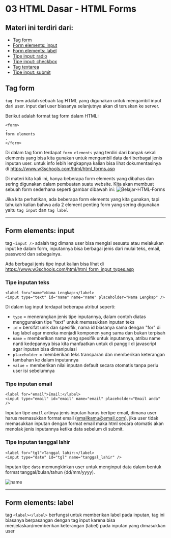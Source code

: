 # 03 HTML Dasar - HTML Forms

## Materi ini terdiri dari:
* [Tag form](https://github.com/Juwono136/SCB_Coding/tree/master/03%20HTML%20Dasar%20-%20HTML%20Forms#tag-form)
* [Form elements: input](https://github.com/Juwono136/SCB_Coding/tree/master/03%20HTML%20Dasar%20-%20HTML%20Forms#form-elements-input)
* [Form elements: label](https://github.com/Juwono136/SCB_Coding/tree/master/03%20HTML%20Dasar%20-%20HTML%20Forms#form-elements-label)
* [Tipe input: radio](https://github.com/Juwono136/SCB_Coding/tree/master/03%20HTML%20Dasar%20-%20HTML%20Forms#tipe-input-radio)
* [Tipe input: checkbox](https://github.com/Juwono136/SCB_Coding/tree/master/03%20HTML%20Dasar%20-%20HTML%20Forms#tipe-input-checkbox)
* [Tag textarea](https://github.com/Juwono136/SCB_Coding/tree/master/03%20HTML%20Dasar%20-%20HTML%20Forms#tag-textarea)
* [Tipe input: submit](https://github.com/Juwono136/SCB_Coding/tree/master/03%20HTML%20Dasar%20-%20HTML%20Forms#tipe-input-submit)

## Tag form
`tag form` adalah sebuah tag HTML yang digunakan untuk mengambil input dari user. input dari user biasanya selanjutnya akan di teruskan ke server.

Berikut adalah format tag form dalam HTML:
```html5
<form>
.
form elements
.
</form>
```

Di dalam tag form terdapat `form elements` yang terdiri dari banyak sekali elements yang bisa kita gunakan untuk mengambil data dari berbagai jenis inputan user. untuk info lebih lengkapnya kalian bisa lihat dokumentasinya di https://www.w3schools.com/html/html_forms.asp

Di materi kita kali ini, hanya beberapa form elements yang dibahas dan sering digunakan dalam pembuatan suatu website. Kita akan membuat sebuah form sederhana seperti gambar dibawah ini:
![Belajar-HTML-Forms](https://user-images.githubusercontent.com/70443393/189599331-47f4fb0b-7ad7-47b6-b120-118a2eb8be81.png)

Jika kita perhatikan, ada beberapa form elements yang kita gunakan, tapi tahukah kalian bahwa ada 2 element penting form yang sering digunakan yaitu `tag input` dan `tag label`

____

## Form elements: input
tag `<input />` adalah tag dimana user bisa mengisi sesuatu atau melakukan input ke dalam form, inputannya bisa berbagai jenis dari mulai teks, email, password dan sebagainya.

Ada berbagai jenis tipe input kalian bisa lihat di https://www.w3schools.com/html/html_form_input_types.asp

### Tipe inputan teks
```html5
<label for="name">Nama Lengkap:</label>
<input type="text" id="name" name="name" placeholder="Nama Lengkap" />
```

Di dalam tag input terdapat beberapa atribut seperti:
* `type` = menerangkan jenis tipe inputannya, dalam contoh diatas menggunakan tipe "text" untuk memasukkan inputan teks
* `id` = bersifat unik dan spesifik, nama id biasanya sama dengan "for" di tag label agar mereka menjadi komponen yang sama dan bukan terpisah
* `name` = memberikan nama yang spesifik untuk inputannya, atribu name nanti kedepannya bisa kita manfaatkan untuk di panggil di javascript agar inputan bisa dimanipulasi
* `placeholder` = memberikan teks transparan dan memberikan keterangan tambahan ke dalam inputannya
* `value` = memberikan nilai inputan default secara otomatis tanpa perlu user isi sebelumnya

### Tipe inputan email
```html5
<label for="email">Email:</label>
<input type="email" id="email" name="email" placeholder="Email anda" />
```

Inputan tipe `email` artinya jenis inputan harus bertipe email, dimana user harus memasukkan format email (emailkamu@email.com), jika user tidak memasukkan inputan dengan format email maka html secara otomatis akan menolak jenis inputannya ketika data sebelum di submit.

### Tipe inputan tanggal lahir
```html5
<label for="tgl">Tanggal lahir:</label>
<input type="date" id="tgl" name="tanggal_lahir" />
```

Inputan tipe `date` memungkinkan user untuk menginput data dalam bentuk format tanggal/bulan/tahun (dd/mm/yyyy).

![name](https://user-images.githubusercontent.com/70443393/189604227-ac434e3d-1df0-49ad-98e5-cefbe51d5d4b.jpg)

____

## Form elements: label
tag `<label></label>` berfungsi untuk memberikan label pada inputan, tag ini biasanya berpasangan dengan tag input karena bisa menjelaskan/memberikan keterangan (label) pada inputan yang dimasukkan user


